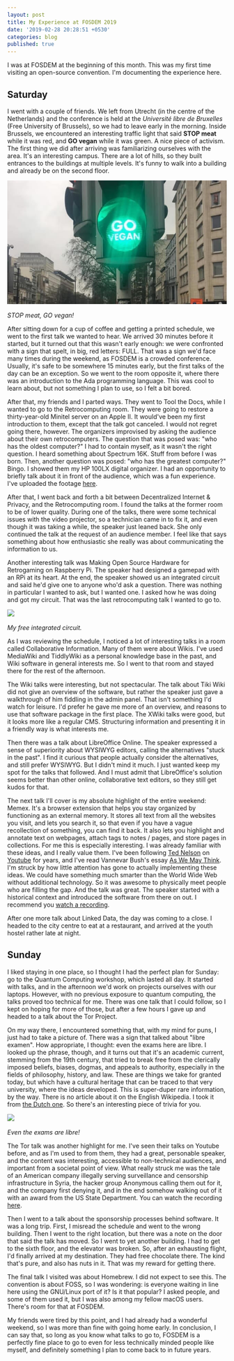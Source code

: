 ```yaml
---
layout: post
title: My Experience at FOSDEM 2019
date: '2019-02-28 20:28:51 +0530'
categories: blog
published: true
---
```

I was at FOSDEM at the beginning of this month. This was my first time visiting an open-source convention. I'm documenting the experience here.

## Saturday
I went with a couple of friends. We left from Utrecht (in the centre of the Netherlands) and the conference is held at the *Université libre de Bruxelles* (Free University of Brussels), so we had to leave early in the morning. Inside Brussels, we encountered an interesting traffic light that said **STOP meat** while it was red, and **GO vegan** while it was green. A nice piece of activism. The first thing we did after arriving was familiarizing ourselves with the area. It's an interesting campus. There are a lot of hills, so they built entrances to the buildings at multiple levels. It's funny to walk into a building and already be on the second floor.

![](https://raw.githubusercontent.com/Excerion/excerion.github.io/master/blog/_posts/livekindly_go_vegan_traffic_light.jpg)

*STOP meat, GO vegan!*

After sitting down for a cup of coffee and getting a printed schedule, we went to the first talk we wanted to hear. We arrived 30 minutes before it started, but it turned out that this wasn't early enough: we were confronted with a sign that spelt, in big, red letters: FULL. That was a sign we'd face many times during the weekend, as FOSDEM is a crowded conference. Usually, it's safe to be somewhere 15 minutes early, but the first talks of the day can be an exception. So we went to the room opposite it, where there was an introduction to the Ada programming language. This was cool to learn about, but not something I plan to use, so I felt a bit bored.

After that, my friends and I parted ways. They went to Tool the Docs, while I wanted to go to the Retrocomputing room. They were going to restore a thirty-year-old Minitel server on an Apple II. It would've been my first introduction to them, except that the talk got canceled. I would not regret going there, however. The organizers improvised by asking the audience about their own retrocomputers. The question that was posed was: "who has the oldest computer?" I had to contain myself, as it wasn't the right question. I heard something about Spectrum 16K. Stuff from before I was born. Then, another question was posed: "who has the greatest computer?" Bingo. I showed them my HP 100LX digital organizer. I had an opportunity to briefly talk about it in front of the audience, which was a fun experience. I've uploaded the footage [here](https://www.youtube.com/watch?v=NwSlRnfi-qY).

After that, I went back and forth a bit between Decentralized Internet & Privacy, and the Retrocomputing room. I found the talks at the former room to be of lower quality. During one of the talks, there were some technical issues with the video projector, so a technician came in to fix it, and even though it was taking a while, the speaker just leaned back. She only continued the talk at the request of an audience member. I feel like that says something about how enthusiastic she really was about communicating the information to us.

Another interesting talk was Making Open Source Hardware for Retrogaming on Raspberry Pi. The speaker had designed a gamepad with an RPi at its heart. At the end, the speaker showed us an integrated circuit and said he'd give one to anyone who'd ask a question. There was nothing in particular I wanted to ask, but I wanted one. I asked how he was doing and got my circuit. That was the last retrocomputing talk I wanted to go to.

![](https://raw.githubusercontent.com/Excerion/excerion.github.io/master/blog/_posts/IMG_20190228_1235291.png)

*My free integrated circuit.*

As I was reviewing the schedule, I noticed a lot of interesting talks in a room called Collaborative Information. Many of them were about Wikis. I've used MediaWiki and TiddlyWiki as a personal knowledge base in the past, and Wiki software in general interests me. So I went to that room and stayed there for the rest of the afternoon.

The Wiki talks were interesting, but not spectacular. The talk about Tiki Wiki did not give an overview of the software, but rather the speaker just gave a walkthrough of him fiddling in the admin panel. That isn't something I'd watch for leisure. I'd prefer he gave me more of an overview, and reasons to use that software package in the first place. The XWiki talks were good, but it looks more like a regular CMS. Structuring information and presenting it in a friendly way is what interests me.

Then there was a talk about LibreOffice Online. The speaker expressed a sense of superiority about WYSIWYG editors, calling the alternatives "stuck in the past". I find it curious that people actually consider the alternatives, and still prefer WYSIWYG. But I didn't mind it much. I just wanted keep my spot for the talks that followed. And I must admit that LibreOffice's solution seems better than other online, collaborative text editors, so they still get kudos for that.

The next talk I'll cover is my absolute highlight of the entire weekend: Memex. It's a browser extension that helps you stay organized by functioning as an external memory. It stores all text from all the websites you visit, and lets you search it, so that even if you have a vague recollection of something, you can find it back. It also lets you highlight and annotate text on webpages, attach tags to notes / pages, and store pages in collections. For me this is especially interesting. I was already familiar with these ideas, and I really value them. I've been following [Ted Nelson](https://en.wikipedia.org/wiki/Ted_Nelson) on [Youtube](https://www.youtube.com/user/TheTedNelson/videos) for years, and I've read Vannevar Bush's essay [As We May Think](https://www.theatlantic.com/magazine/archive/1945/07/as-we-may-think/303881/). I'm struck by how little attention has gone to actually implementing these ideas. We could have something much smarter than the World Wide Web without additional technology. So it was awesome to physically meet people who are filling the gap. And the talk was great. The speaker started with a historical context and introduced the software from there on out. I recommend you [watch a recording](https://mirror.as35701.net/video.fosdem.org/2019/UD2.119/collab_mcwr.webm).

After one more talk about Linked Data, the day was coming to a close. I headed to the city centre to eat  at a restaurant, and arrived at the youth hostel rather late at night.

## Sunday
I liked staying in one place, so I thought I had the perfect plan for Sunday: go to the Quantum Computing workshop, which lasted all day. It started with talks, and in the afternoon we'd work on projects ourselves with our laptops. However, with no previous exposure to quantum computing, the talks proved too technical for me. There was one talk that I could follow, so I kept on hoping for more of those, but after a few hours I gave up and headed to a talk about the Tor Project.

On my way there, I encountered something that, with my mind for puns, I just had to take a picture of. There was a sign that talked about "libre examen". How appropriate, I thought: even the exams here are libre. I looked up the phrase, though, and it turns out that it's an academic current, stemming from the 19th century, that tried to break free from the clerically imposed beliefs, biases, dogmas, and appeals to authority, especially in the fields of philosophy, history, and law. These are things we take for granted today, but which have a cultural heritage that can be traced to that very university, where the ideas developed. This is super-duper rare information, by the way. There is no article about it on the English Wikipedia. I took it from [the Dutch one](https://nl.wikipedia.org/wiki/Vrij_onderzoek). So there's an interesting piece of trivia for you.

![](https://raw.githubusercontent.com/Excerion/excerion.github.io/master/blog/_posts/IMG_20190202_1447112.jpg)

*Even the exams are libre!*

The Tor talk was another highlight for me. I've seen their talks on Youtube before, and as I'm used to from them, they had a great, personable speaker, and the content was interesting, accessible to non-technical audiences, and important from a societal point of view. What really struck me was the tale of an American company illegally serving surveillance and censorship infrastructure in Syria, the hacker group Anonymous calling them out for it, and the company first denying it, and in the end somehow walking out of it with an award from the US State Department. You can watch the recording [here](https://ftp.belnet.be/mirror/FOSDEM/2019/Janson/tor_project.mp4).

Then I went to a talk about the sponsorship processes behind software. It was a long trip. First, I misread the schedule and went to the wrong building. Then I went to the right location, but there was a note on the door that said the talk has moved. So I went to yet another building. I had to get to the sixth floor, and the elevator was broken. So, after an exhausting flight, I'd finally arrived at my destination. They had free chocolate there. The kind that's pure, and also has nuts in it. That was my reward for getting there.

The final talk I visited was about Homebrew. I did not expect to see this. The convention is about FOSS, so I was wondering: is everyone waiting in line here using the GNU/Linux port of it? Is it that popular? I asked people, and some of them used it, but I was also among my fellow macOS users. There's room for that at FOSDEM.

My friends were tired by this point, and I had already had a wonderful weekend, so I was more than fine with going home early. In conclusion, I can say that, so long as you know what talks to go to, FOSDEM is a perfectly fine place to go to even for less technically minded people like myself, and definitely something I plan to come back to in future years.
